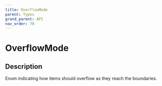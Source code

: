 ```yaml
---
title: OverflowMode
parent: Types
grand_parent: API
nav_order: 70
---
```


# OverflowMode

## Description

Enum indicating how items should overflow as they reach the boundaries.
